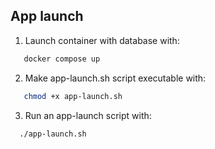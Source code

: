 ## App launch

1. Launch container with database with:
```bash
   docker compose up
````

2. Make app-launch.sh script executable with: 
```bash
   chmod +x app-launch.sh
```
3. Run an app-launch script with:
```bash
  ./app-launch.sh
```